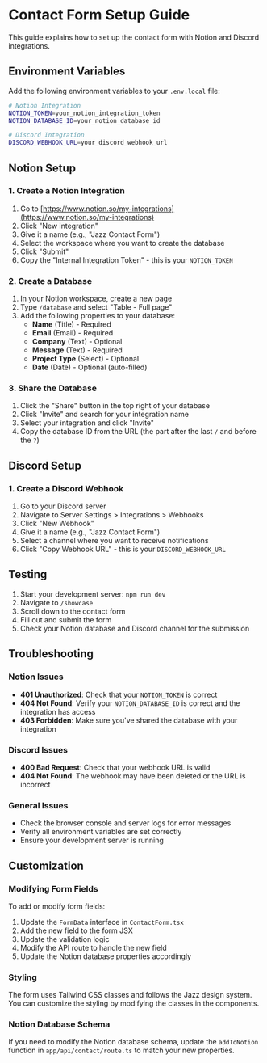 # Contact Form Setup Guide

This guide explains how to set up the contact form with Notion and Discord integrations.

## Environment Variables

Add the following environment variables to your `.env.local` file:

```bash
# Notion Integration
NOTION_TOKEN=your_notion_integration_token
NOTION_DATABASE_ID=your_notion_database_id

# Discord Integration
DISCORD_WEBHOOK_URL=your_discord_webhook_url
```

## Notion Setup

### 1. Create a Notion Integration

1. Go to [https://www.notion.so/my-integrations](https://www.notion.so/my-integrations)
2. Click "New integration"
3. Give it a name (e.g., "Jazz Contact Form")
4. Select the workspace where you want to create the database
5. Click "Submit"
6. Copy the "Internal Integration Token" - this is your `NOTION_TOKEN`

### 2. Create a Database

1. In your Notion workspace, create a new page
2. Type `/database` and select "Table - Full page"
3. Add the following properties to your database:
   - **Name** (Title) - Required
   - **Email** (Email) - Required
   - **Company** (Text) - Optional
   - **Message** (Text) - Required
   - **Project Type** (Select) - Optional
   - **Date** (Date) - Optional (auto-filled)

### 3. Share the Database

1. Click the "Share" button in the top right of your database
2. Click "Invite" and search for your integration name
3. Select your integration and click "Invite"
4. Copy the database ID from the URL (the part after the last `/` and before the `?`)

## Discord Setup

### 1. Create a Discord Webhook

1. Go to your Discord server
2. Navigate to Server Settings > Integrations > Webhooks
3. Click "New Webhook"
4. Give it a name (e.g., "Jazz Contact Form")
5. Select a channel where you want to receive notifications
6. Click "Copy Webhook URL" - this is your `DISCORD_WEBHOOK_URL`

## Testing

1. Start your development server: `npm run dev`
2. Navigate to `/showcase`
3. Scroll down to the contact form
4. Fill out and submit the form
5. Check your Notion database and Discord channel for the submission

## Troubleshooting

### Notion Issues

- **401 Unauthorized**: Check that your `NOTION_TOKEN` is correct
- **404 Not Found**: Verify your `NOTION_DATABASE_ID` is correct and the integration has access
- **403 Forbidden**: Make sure you've shared the database with your integration

### Discord Issues

- **400 Bad Request**: Check that your webhook URL is valid
- **404 Not Found**: The webhook may have been deleted or the URL is incorrect

### General Issues

- Check the browser console and server logs for error messages
- Verify all environment variables are set correctly
- Ensure your development server is running

## Customization

### Modifying Form Fields

To add or modify form fields:

1. Update the `FormData` interface in `ContactForm.tsx`
2. Add the new field to the form JSX
3. Update the validation logic
4. Modify the API route to handle the new field
5. Update the Notion database properties accordingly

### Styling

The form uses Tailwind CSS classes and follows the Jazz design system. You can customize the styling by modifying the classes in the components.

### Notion Database Schema

If you need to modify the Notion database schema, update the `addToNotion` function in `app/api/contact/route.ts` to match your new properties.
